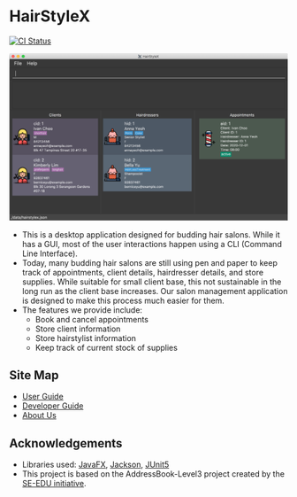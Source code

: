 # HairStyleX

[![CI Status](https://github.com/AY2021S1-CS2103T-T15-1/tp/workflows/Java%20CI/badge.svg)](https://github.com/AY2021S1-CS2103T-T15-1/tp/actions)

![Ui](docs/images/Ui.png)

* This is a desktop application designed for budding hair salons. While it has a GUI, most of the user interactions happen using a CLI (Command Line Interface).
* Today, many budding hair salons are still using pen and paper to keep track of appointments, client details, hairdresser details, and store supplies.
 While suitable for small client base, this not sustainable in the long run as the client base increases.
 Our salon management application is designed to make this process much easier for them.
* The features we provide include:
    * Book and cancel appointments
    * Store client information
    * Store hairstylist information
    * Keep track of current stock of supplies

## Site Map
* [User Guide](https://ay2021s1-cs2103t-t15-1.github.io/tp/UserGuide.html)
* [Developer Guide](https://ay2021s1-cs2103t-t15-1.github.io/tp/DeveloperGuide.html)
* [About Us](https://ay2021s1-cs2103t-t15-1.github.io/tp/AboutUs.html)

## Acknowledgements
* Libraries used: [JavaFX](https://openjfx.io/), [Jackson](https://github.com/FasterXML/jackson), [JUnit5](https://github.com/junit-team/junit5)
* This project is based on the AddressBook-Level3 project created by the [SE-EDU initiative](https://se-education.org).

